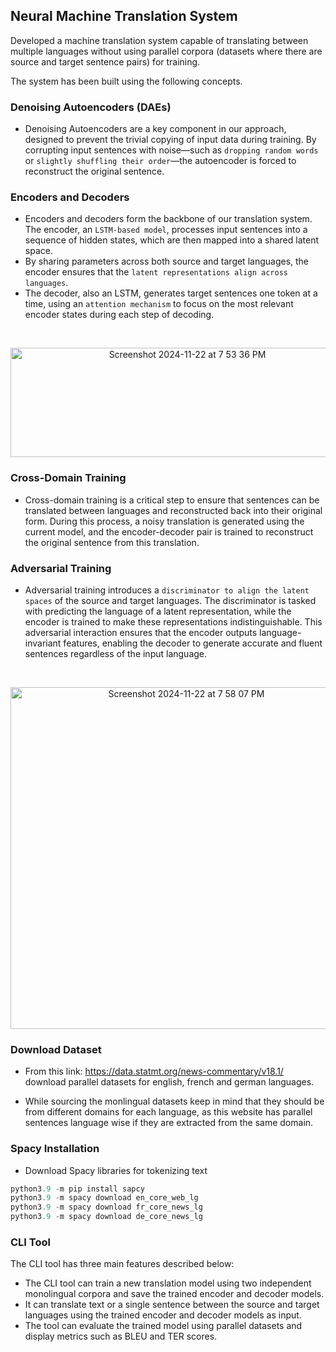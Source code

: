 ## Neural Machine Translation System

Developed a machine translation system capable of translating between multiple languages without using parallel corpora (datasets where there are source and target sentence pairs) for training. 

The system has been built using the following concepts.

### Denoising Autoencoders (DAEs)

- Denoising Autoencoders are a key component in our approach, designed to prevent
the trivial copying of input data during training. By corrupting input sentences with
noise—such as ```dropping random words``` or ```slightly shuffling their order```—the autoencoder
is forced to reconstruct the original sentence.

###  Encoders and Decoders

- Encoders and decoders form the backbone of our translation system. The encoder, an
```LSTM-based model```, processes input sentences into a sequence of hidden states, which are then mapped into a shared latent space.
- By sharing parameters across both source and target languages, the encoder ensures that the ```latent representations align across languages```.
- The decoder, also an LSTM, generates target sentences one token at a time, using an ```attention mechanism``` to focus on the most relevant encoder states during each
step of decoding.

<br/>
<p align = 'center'>
<img width="550" height='175' alt="Screenshot 2024-11-22 at 7 53 36 PM" src="https://github.com/user-attachments/assets/09101da6-b7f8-424c-a615-268cd3100c6f">
</p>

### Cross-Domain Training

- Cross-domain training is a critical step to ensure that sentences can be translated between languages and reconstructed back into their original form. During this process, a
noisy translation is generated using the current model, and the encoder-decoder pair is
trained to reconstruct the original sentence from this translation.

### Adversarial Training

- Adversarial training introduces a ```discriminator to align the latent spaces``` of the source
and target languages. The discriminator is tasked with predicting the language of a latent
representation, while the encoder is trained to make these representations indistinguishable. This adversarial interaction ensures that the encoder outputs language-invariant
features, enabling the decoder to generate accurate and fluent sentences regardless of the
input language.

<br/>
<p align = 'center'>
<img width="547" alt="Screenshot 2024-11-22 at 7 58 07 PM" src="https://github.com/user-attachments/assets/720a9e7c-b7dc-4405-a71d-6656cadbdaae">
</p>


### Download Dataset

- From this link: https://data.statmt.org/news-commentary/v18.1/ download parallel datasets for english, french and german languages.

- While sourcing the monlingual datasets keep in mind that they should be from different domains for each language, as this website has parallel sentences language wise if they are extracted from the same domain.

### Spacy Installation

- Download Spacy libraries for tokenizing text

```c
python3.9 -m pip install sapcy
python3.9 -m spacy download en_core_web_lg
python3.9 -m spacy download fr_core_news_lg
python3.9 -m spacy download de_core_news_lg
```

### CLI Tool

The CLI tool has three main features described below:

- The CLI tool can train a new translation model using two independent monolingual corpora and save the trained encoder and decoder models.
- It can translate text or a single sentence between the source and target languages using the trained encoder and decoder models as input.
- The tool can evaluate the trained model using parallel datasets and display metrics such as BLEU and TER scores.
